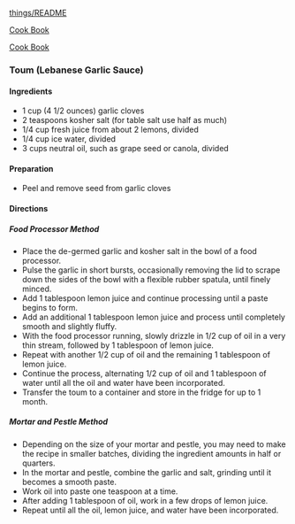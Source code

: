 [things/README](https://github.com/vmsmith/things/blob/master/README.md)

[Cook Book](https://github.com/vmsmith/CookBook/blob/master/README.md)

[Cook Book](https://github.com/vmsmith/CookBook/blob/master/stocks_sauces.md)

### Toum (Lebanese Garlic Sauce)  

#### Ingredients  

* 1 cup (4 1/2 ounces) garlic cloves  
* 2 teaspoons kosher salt (for table salt use half as much)  
* 1/4 cup fresh juice from about 2 lemons, divided  
* 1/4 cup ice water, divided  
* 3 cups neutral oil, such as grape seed or canola, divided

#### Preparation  

* Peel and remove seed from garlic cloves  

#### Directions  

##### Food Processor Method  

* Place the de-germed garlic and kosher salt in the bowl of a food processor.  
* Pulse the garlic in short bursts, occasionally removing the lid to scrape down the sides of the bowl with a flexible rubber spatula, until finely minced.  
* Add 1 tablespoon lemon juice and continue processing until a paste begins to form.  
* Add an additional 1 tablespoon lemon juice and process until completely smooth and slightly fluffy.
* With the food processor running, slowly drizzle in 1/2 cup of oil in a very thin stream, followed by 1 tablespoon of lemon juice. 
* Repeat with another 1/2 cup of oil and the remaining 1 tablespoon of lemon juice. 
* Continue the process, alternating 1/2 cup of oil and 1 tablespoon of water until all the oil and water have been incorporated.  
* Transfer the toum to a container and store in the fridge for up to 1 month.

##### Mortar and Pestle Method  

* Depending on the size of your mortar and pestle, you may need to make the recipe in smaller batches, dividing the ingredient amounts in half or quarters.  
* In the mortar and pestle, combine the garlic and salt, grinding until it becomes a smooth paste.  
* Work oil into paste one teaspoon at a time.  
* After adding 1 tablespoon of oil, work in a few drops of lemon juice.  
* Repeat until all the oil, lemon juice, and water have been incorporated.
